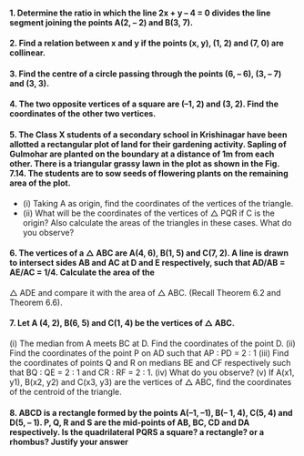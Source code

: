 #### 1. Determine the ratio in which the line 2x + y – 4 = 0 divides the line segment joining the points A(2, – 2) and B(3, 7).
#### 2. Find a relation between x and y if the points (x, y), (1, 2) and (7, 0) are collinear.
#### 3. Find the centre of a circle passing through the points (6, – 6), (3, – 7) and (3, 3).
#### 4. The two opposite vertices of a square are (–1, 2) and (3, 2). Find the coordinates of the other two vertices.
#### 5. The Class X students of a secondary school in Krishinagar have been allotted a rectangular plot of land for their gardening activity. Sapling of Gulmohar are planted on the boundary at a distance of 1m from each other. There is a triangular grassy lawn in the plot as shown in the Fig. 7.14. The students are to sow seeds of flowering plants on the remaining area of the plot. 
* (i) Taking A as origin, find the coordinates of the vertices of the triangle.
* (ii) What will be the coordinates of the vertices of △ PQR if C is the origin? Also calculate the areas of the triangles in these cases. What do you observe?
#### 6. The vertices of a △ ABC are A(4, 6), B(1, 5) and C(7, 2). A line is drawn to intersect sides AB and AC at D and E respectively, such that AD/AB = AE/AC = 1/4. Calculate the area of the
△ ADE and compare it with the area of △ ABC. (Recall Theorem 6.2 and Theorem 6.6).
#### 7. Let A (4, 2), B(6, 5) and C(1, 4) be the vertices of △ ABC.
(i) The median from A meets BC at D. Find the coordinates of the point D.
(ii) Find the coordinates of the point P on AD such that AP : PD = 2 : 1
(iii) Find the coordinates of points Q and R on medians BE and CF respectively such that BQ : QE = 2 : 1 and CR : RF = 2 : 1.
(iv) What do you observe?
(v) If A(x1, y1), B(x2, y2) and C(x3, y3) are the vertices of △ ABC, find the coordinates of the centroid of the triangle.
#### 8. ABCD is a rectangle formed by the points A(–1, –1), B(– 1, 4), C(5, 4) and D(5, – 1). P, Q, R and S are the mid-points of AB, BC, CD and DA respectively. Is the quadrilateral PQRS a square? a rectangle? or a rhombus? Justify your answer
